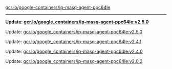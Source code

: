 [gcr.io/google-containers/ip-masq-agent-ppc64le](https://hub.docker.com/r/cruse/ip-masq-agent-ppc64le/tags/) 

----
**Update: [gcr.io/google_containers/ip-masq-agent-ppc64le:v2.5.0](https://hub.docker.com/r/cruse/ip-masq-agent-ppc64le/tags/)**

Update: [gcr.io/google_containers/ip-masq-agent-ppc64le:v2.5.0](https://hub.docker.com/r/cruse/ip-masq-agent-ppc64le/tags/)

Update: [gcr.io/google_containers/ip-masq-agent-ppc64le:v2.4.1](https://hub.docker.com/r/cruse/ip-masq-agent-ppc64le/tags/)

Update: [gcr.io/google_containers/ip-masq-agent-ppc64le:v2.4.0](https://hub.docker.com/r/cruse/ip-masq-agent-ppc64le/tags/)

Update: [gcr.io/google_containers/ip-masq-agent-ppc64le:v2.0.2](https://hub.docker.com/r/cruse/ip-masq-agent-ppc64le/tags/)

